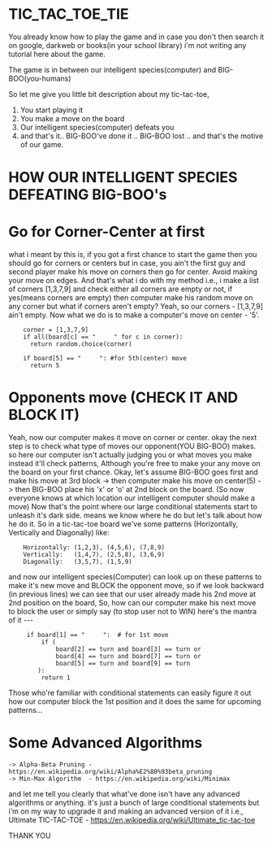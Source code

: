 # TIC_TAC_TOE_TIE
You already know how to play the game and in case you don't then search it on google, darkweb or books(in your school library) i'm not writing any tutorial here about the game.

The game is in between our intelligent species(computer) and BIG-BOO(you-humans)
 
So let me give you little bit description about my tic-tac-toe, 
  1. You start playing it
  2. You make a move on the board
  3. Our intelligent species(computer) defeats you
  4. and that's it.. BIG-BOO've done it .. BIG-BOO lost .. and that's the motive of our game.

# HOW OUR INTELLIGENT SPECIES DEFEATING BIG-BOO's
   # Go for Corner-Center at first
   what i meant by this is, if you got a first chance to start the game then you should go for corners or centers but in case, you        ain't the first guy and second player make his move on corners then go for center. Avoid making your move on edges. 
        And that's what i do with my method i.e., i make a list of corners [1,3,7,9] and check either all corners are empty or not, if yes(means corners are empty) then computer make his random move on any corner but what if corners aren't empty? 
        Yeah, so our corners - [1,3,7,9] ain't empty. Now what we do is to make a computer's move on center - '5'.

        
        corner = [1,3,7,9]
        if all(board[c] == "     " for c in corner):
          return random.choice(corner)
        
        if board[5] == "     ": #for 5th(center) move
          return 5
        
   
   # Opponents move (CHECK IT AND BLOCK IT)
   Yeah, now our computer makes it move on corner or center. okay the next step is to check what type of moves our opponent(YOU BIG-BOO) makes. so here our computer isn't actually judging you or what moves you make instead it'll check patterns, Although you're free to make your any move on the board on your first chance. 
Okay, let's assume BIG-BOO goes first and make his move at 3rd block -> then computer make his move on center(5) -> then BIG-BOO place his 'x' or 'o' at 2nd block on the board. (So now everyone knows at which location our intelligent computer should make a move)
Now that's the point where our large conditional statements start to unleash it's dark side. means we know where he do but let's talk about how he do it. So in a tic-tac-toe board we've some patterns (Horizontally, Vertically and Diagonally) like:
        
        Horizontally: (1,2,3), (4,5,6), (7,8,9)
        Vertically:   (1,4,7), (2,5,8), (3,6,9)
        Diagonally:   (3,5,7), (1,5,9)

and now our intelligent species(Computer) can look up on these patterns to make it's new move and BLOCK the opponent move, so if we look backward (in previous lines) we can see that our user already made his 2nd move at 2nd position on the board, So, how can our computer make his next move to block the user or simply say (to stop user not to WIN) here's the mantra of it --- 

         if board[1] == "     ":  # for 1st move
             if (
                 board[2] == turn and board[3] == turn or
                 board[4] == turn and board[7] == turn or
                 board[5] == turn and board[9] == turn
            ):
             return 1
Those who're familiar with conditional statements can easily figure it out how our computer block the 1st position and it does the same for upcoming patterns... 

   # Some Advanced Algorithms
    -> Alpha-Beta Pruning - https://en.wikipedia.org/wiki/Alpha%E2%80%93beta_pruning
    -> Min-Max Algorithm  - https://en.wikipedia.org/wiki/Minimax
   and let me tell you clearly that what've done isn't have any advanced algorithms or anything. it's just a bunch of large conditional statements but i'm on my way to upgrade it and making an advanced version of it i.e., 
    Ultimate TIC-TAC-TOE   - https://en.wikipedia.org/wiki/Ultimate_tic-tac-toe
   
 THANK YOU 
